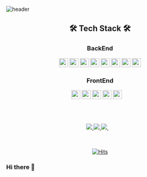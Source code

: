 ![header](https://capsule-render.vercel.app/api?type=waving&color=auto&height=300&section=header&text=Kwon%20Ohsoo&fontSize=90&animation=fadeIn&fontAlignY=38&desc=Decorate%20GitHub%20Profile%20or%20any%20Repo%20like%20me!&descAlignY=51&descAlign=62)

<div align="center">   
  <h2>🛠️ Tech Stack 🛠️</h2>
  <h3>BackEnd</h3>
<img src="https://img.shields.io/badge/Java-CD5050?style=flat-square&logo=Java&logoColor=white" height="24" /> 
<img src="https://img.shields.io/badge/Spring-369F36?style=flat-square&logo=Spring&logoColor=white" height="24" /> 
<img src="https://img.shields.io/badge/SpringBoot-369F36?style=flat-square&logo=SpringBoot&logoColor=white" height="24" /> 
<img src="https://img.shields.io/badge/Hibernate-CC9966?style=flat-square&logo=Hibernate&logoColor=white" height="24" /> 
<img src="https://img.shields.io/badge/MyBatis-F80000?style=for-the-badge&logo=MyBatis&logoColor=white" height="24" /> 
<img src="https://img.shields.io/badge/MySQL-5C6BC0?style=flat-square&logo=mySQL&logoColor=white" height="24" /> 
<img src="https://img.shields.io/badge/oracle-F80000?style=for-the-badge&logo=oracle&logoColor=white" height="24" /> 
<img src="https://img.shields.io/badge/redis-F80000?style=for-the-badge&logo=redis&logoColor=white" height="24" /> 
  <h3>FrontEnd</h3>
<img src="https://img.shields.io/badge/react-61DAFB?style=for-the-badge&logo=react&logoColor=white" height="24" /> 
<img src="https://img.shields.io/badge/axios-5A29E4?style=for-the-badge&logo=axios&logoColor=white" height="24" /> 
<img src="https://img.shields.io/badge/html5-E34F26?style=for-the-badge&logo=html5&logoColor=white" height="24" /> 
<img src="https://img.shields.io/badge/css3-1572B6?style=for-the-badge&logo=css3&logoColor=white" height="24" /> 
<img src="https://img.shields.io/badge/javascript-F7DF1E?style=for-the-badge&logo=javascript&logoColor=white" height="24" /> 
 <br/><br/><br/>


  <h2></h2>
  <a href="https://kwonohsoo.tistory.com/">
  <img src="https://img.shields.io/badge/Tech Blog-63CC63?style=flat-square&logo=Blogger&logoColor=white"/>
  </a>
  <a href="https://www.instagram.com/rnjsdhtn/">
  <img src="https://img.shields.io/badge/Instagram-FF5A5A?style=flat-square&logo=Instagram&logoColor=white"/>
  </a>
  <a href="mailto:kwon524@naver.com">
  <img src="https://img.shields.io/badge/Gmail-FF8C0A?style=flat-square&logo=Gmail&logoColor=white"/>
  </a>
 <br/><br/><br/>
  
[![Hits](https://hits.seeyoufarm.com/api/count/incr/badge.svg?url=https%3A%2F%2Fgithub.com%2Fhojunnnnn&count_bg=%234E97D4&title_bg=%23555555&icon=github.svg&icon_color=%23E7E7E7&title=hits&edge_flat=false)](https://hits.seeyoufarm.com)
</div>

<!-- 깃헙 커밋수, 풀리퀘수 등 보여주는 카드 및 어떤 언어를 주력으로 사용했는지 나오는 표 
<div align="center">   
    
![Anurag's GitHub stats](https://github-readme-stats.vercel.app/api?username=kwonohsoo&show_icons=true&theme=highcontrast)
![Top Langs](https://github-readme-stats.vercel.app/api/top-langs/?username=kwonohsoo&layout=compact&theme=highcontrast)   
</div>
-->



### Hi there 👋

<!--
**kwonohsoo/kwonohsoo** is a ✨ _special_ ✨ repository because its `README.md` (this file) appears on your GitHub profile.

Here are some ideas to get you started:

- 🔭 I’m currently working on ...
- 🌱 I’m currently learning ...
- 👯 I’m looking to collaborate on ...
- 🤔 I’m looking for help with ...
- 💬 Ask me about ...
- 📫 How to reach me: ...
- 😄 Pronouns: ...
- ⚡ Fun fact: ...
-->
